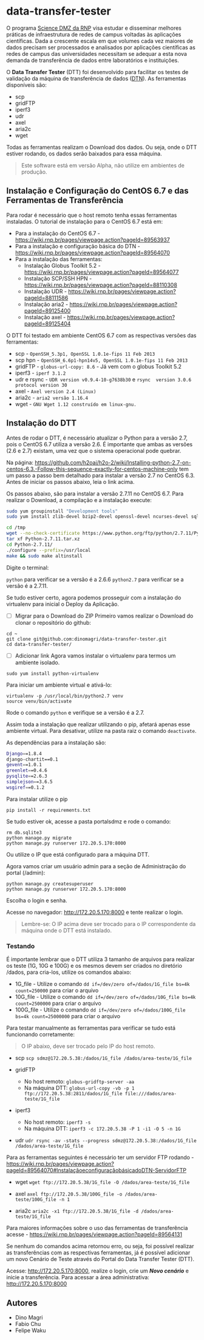 # data-transfer-tester

O programa [Science DMZ da RNP](https://wiki.rnp.br/display/sciencedmz/Science+DMZ+Home) visa estudar e disseminar melhores práticas de infraestrutura de redes de campus voltadas às aplicações científicas. Dada a crescente escala em que volumes cada vez maiores de dados precisam ser processados e analisados por aplicações científicas as redes de campus das universidades necessitam se adequar a esta nova demanda de transferência de dados entre laboratórios e instituições.

O **Data Transfer Tester** (DTT) foi desenvolvido para facilitar os testes de validação da máquina de transferência de dados ([DTN](https://wiki.rnp.br/display/sciencedmz/DTN)). As ferramentas disponíveis são: 

* scp
* gridFTP
* iperf3
* udr
* axel
* aria2c
* wget

Todas as ferramentas realizam o Download dos dados. Ou seja, onde o DTT estiver rodando, os dados serão baixados para essa máquina.

> Este software está em versão Alpha, não utilize em ambientes de produção.

## Instalação e Configuração do CentOS 6.7 e das Ferramentas de Transferência

Para rodar é necessário que o host remoto tenha essas ferramentas instaladas. O tutorial de instalação para o CentOS 6.7 está em:

* Para a instalação do CentOS 6.7 - https://wiki.rnp.br/pages/viewpage.action?pageId=89563937
* Para a instalação e configuração básica do DTN - https://wiki.rnp.br/pages/viewpage.action?pageId=89564070
* Para a instalação das ferramentas:
	* Instalação Globus Toolkit 5.2 - https://wiki.rnp.br/pages/viewpage.action?pageId=89564077
	* Instalação SCP/SSH HPN - https://wiki.rnp.br/pages/viewpage.action?pageId=88110308
	* Instalação UDR - https://wiki.rnp.br/pages/viewpage.action?pageId=88111586
	* Instalação aria2 - https://wiki.rnp.br/pages/viewpage.action?pageId=89125400
	* Instalação axel - https://wiki.rnp.br/pages/viewpage.action?pageId=89125404

O DTT foi testado em ambiente CentOS 6.7 com as respectivas versões das ferramentas:

* scp - ```OpenSSH_5.3p1, OpenSSL 1.0.1e-fips 11 Feb 2013```
* scp hpn - ```OpenSSH_6.6p1-hpn14v5, OpenSSL 1.0.1e-fips 11 Feb 2013```
* gridFTP - ```globus-url-copy: 8.6``` - Já vem com o globus Toolkit 5.2
* iperf3 - ```iperf 3.1.2```
* udr e rsync - ```UDR version v0.9.4-10-g7638b30``` e ```rsync  version 3.0.6  protocol version 30```
* axel - ```Axel version 2.4 (Linux)```
* aria2c - ```aria2 versão 1.16.4```
* wget - ```GNU Wget 1.12 construído em linux-gnu.```


## Instalação do DTT

Antes de rodar o DTT, é necessário atualizar o Python para a versão 2.7, pois o CentOS 6.7 utiliza a versão 2.6. É importante que ambas as versões (2.6 e 2.7) existam, uma vez que o sistema operacional pode quebrar.

Na página: https://github.com/h2oai/h2o-2/wiki/Installing-python-2.7-on-centos-6.3.-Follow-this-sequence-exactly-for-centos-machine-only tem um passo a passo bem detalhado para instalar a versão 2.7 no CentOS 6.3. Antes de iniciar os passos abaixo, leia o link acima.

Os passos abaixo, são para instalar a versão 2.7.11 no CentOS 6.7. Para realizar o Download, a compilação e a instalação execute:

```bash
sudo yum groupinstall "Development tools"
sudo yum install zlib-devel bzip2-devel openssl-devel ncurses-devel sqlite-devel -y

cd /tmp
wget --no-check-certificate https://www.python.org/ftp/python/2.7.11/Python-2.7.11.tar.xz
tar xf Python-2.7.11.tar.xz
cd Python-2.7.11/
./configure --prefix=/usr/local
make && sudo make altinstall
```

Digite o terminal:

```python``` para verificar se a versão é a 2.6.6
```python2.7``` para verificar se a versão é a 2.7.11.


Se tudo estiver certo, agora podemos prosseguir com a instalação do virtualenv para inicial o Deploy da Aplicação.


- [ ] Migrar para o Download do ZIP
Primeiro vamos realizar o Download do clonar o repositório do github:
```
cd ~ 
git clone git@github.com:dinomagri/data-transfer-tester.git
cd data-transfer-tester/
```
- [ ] Adicionar link
Agora vamos instalar o virtualenv para termos um ambiente isolado.

```sudo yum install python-virtualenv```

Para iniciar um ambiente virtual e ativá-lo:

```
virtualenv -p /usr/local/bin/python2.7 venv
source venv/bin/activate
``` 

Rode o comando ```python``` e verifique se a versão é a 2.7.

Assim toda a instalação que realizar utilizando o pip, afetará apenas esse ambiente virtual. Para desativar, utilize na pasta raiz o comando ```deactivate```.

As dependências para a instalação são:

```bash
Django==1.8.4
django-chartit==0.1
gevent==1.0.1
greenlet==0.4.6
pysqlite==2.6.3
simplejson==3.6.5
wsgiref==0.1.2
```

Para instalar utilize o pip

```
pip install -r requirements.txt
```

Se tudo estiver ok, acesse a pasta portalsdmz e rode o comando:


```
rm db.sqlite3 
python manage.py migrate
python manage.py runserver 172.20.5.170:8000
```
Ou utilize o IP que está configurado para a máquina DTT.

Agora vamos criar um usuário admin para a seção de Administração do portal (/admin):

```
python manage.py createsuperuser
python manage.py runserver 172.20.5.170:8000
```

Escolha o login e senha.

Acesse no navegador: http://172.20.5.170:8000 e tente realizar o login.

> Lembre-se: O IP acima deve ser trocado para o IP correspondente da máquina onde o DTT está instalado.


### Testando

É importante lembrar que o DTT utiliza 3 tamanho de arquivos para realizar os teste (1G, 10G e 100G) e os mesmos devem ser criados no diretório /dados, para cria-los, utilize os comandos abaixo:

* 1G_file - Utilize o comando ```dd if=/dev/zero of=/dados/1G_file bs=4k count=250000``` para criar o arquivo
* 10G_file - Utilize o comando ```dd if=/dev/zero of=/dados/10G_file bs=4k count=2500000``` para criar o arquivo
* 100G_file - Utilize o comando ```dd if=/dev/zero of=/dados/100G_file bs=4k count=25000000``` para criar o arquivo

Para testar manualmente as ferramentas para verificar se tudo está funcionando corretamente:

> O IP abaixo, deve ser trocado pelo IP do host remoto.

* scp
```scp sdmz@172.20.5.38:/dados/1G_file /dados/area-teste/1G_file```

* gridFTP
	* No host remoto: ```globus-gridftp-server -aa```
	* Na máquina DTT: ```globus-url-copy -vb -p 1 ftp://172.20.5.38:2811/dados/1G_file file:///dados/area-teste/1G_file```

* iperf3
	* No host remoto: ```iperf3 -s```
	* Na máquina DTT: ```iperf3 -c 172.20.5.38 -P 1 -i1 -O 5 -n 1G```

* udr
```udr rsync -av -stats --progress sdmz@172.20.5.38:/dados/1G_file /dados/area-teste/1G_file```

Para as ferramentas seguintes é necessário ter um servidor FTP rodando - https://wiki.rnp.br/pages/viewpage.action?pageId=89564070#InstalaçãoeconfiguraçãobásicadoDTN-ServidorFTP

* wget 
```wget ftp://172.20.5.38/1G_file -O /dados/area-teste/1G_file```

* axel
```axel ftp://172.20.5.38/100G_file -o /dados/area-teste/100G_file -n 1```

* aria2c
```aria2c -x1 ftp://172.20.5.38/1G_file -d /dados/area-teste/1G_file```

Para maiores informações sobre o uso das ferramentas de transferência acesse - https://wiki.rnp.br/pages/viewpage.action?pageId=89564131

Se nenhum do comandos acima retornou erro, ou seja, foi possível realizar as transferências com as respectivas ferramentas, já é possível adicionar um novo Cenário de Teste através do Portal do Data Transfer Tester (DTT).

Acesse: http://172.20.5.170:8000, realize o login, crie um ***Novo cenário*** e inicie a transferência.
Para acessar a área administrativa: http://172.20.5.170:8000


## Autores

- Dino Magri
- Fabio Chu
- Felipe Waku